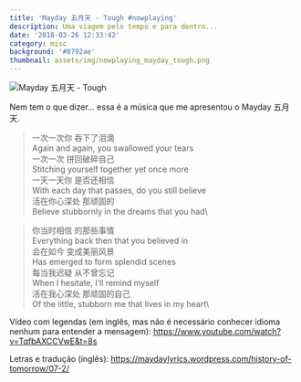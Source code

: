 ```yaml
---
title: 'Mayday 五月天 - Tough #nowplaying'
description: Uma viagem pelo tempo e para dentro...
date: '2018-03-26 12:33:42'
category: misc
background: '#0792ae'
thumbnail: assets/img/nowplaying_mayday_tough.png
---
```

![Mayday 五月天 - Tough](assets/img/nowplaying_mayday_tough.png "Mayday 五月天 - Tough")

Nem tem o que dizer... essa é a música que me apresentou o Mayday 五月天. 

>一次一次你 吞下了泪滴\
>Again and again, you swallowed your tears\
>一次一次 拼回破碎自己\
>Stitching yourself together yet once more\
>一天一天你 是否还相信\
>With each day that passes, do you still believe\
>活在你心深处 那顽固的\
>Believe stubbornly in the dreams that you had\

>你当时相信 的那些事情\
>Everything back then that you believed in\
>会在如今 变成美丽风景\
>Has emerged to form splendid scenes\
>每当我迟疑 从不曾忘记\
>When I hesitate, I’ll remind myself\
>活在我心深处 那顽固的自己\
>Of the little, stubborn me that lives in my heart\

Vídeo com legendas (em inglês, mas não é necessário conhecer idioma nenhum para entender a mensagem): <https://www.youtube.com/watch?v=TqfbAXCCVwE&t=8s>

Letras e tradução (inglês): <https://maydaylyrics.wordpress.com/history-of-tomorrow/07-2/>
